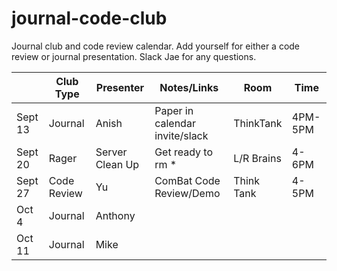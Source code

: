 # journal-code-club
Journal club and code review calendar. Add yourself for either a code review or journal presentation.  Slack Jae for any questions. 


|         | Club Type | Presenter | Notes/Links        |Room   |Time   |
|---------|-----------|-----------|--------------------|-------|-------|
| Sept 13 | Journal   | Anish     | Paper in calendar invite/slack |    ThinkTank   |    4PM-5PM   |
| Sept 20 |    Rager       |     Server Clean Up      |          Get ready to rm *          |    L/R Brains   |   4-6PM    |
| Sept 27 |      Code Review     |     Yu      |         ComBat Code Review/Demo           |    Think Tank   |   4-5PM    |
| Oct 4   |    Journal       |     Anthony      |                    |       |       |
| Oct 11  | Journal   |    Mike     |       |       |       |

